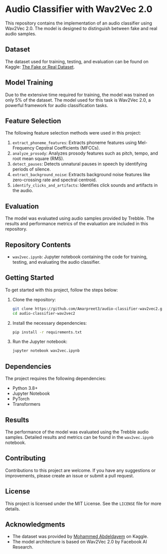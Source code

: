 # Audio Classifier with Wav2Vec 2.0

This repository contains the implementation of an audio classifier using Wav2Vec 2.0. The model is designed to distinguish between fake and real audio samples.

## Dataset

The dataset used for training, testing, and evaluation can be found on Kaggle: [The Fake or Real Dataset](https://www.kaggle.com/datasets/mohammedabdeldayem/the-fake-or-real-dataset).

## Model Training

Due to the extensive time required for training, the model was trained on only 5% of the dataset. The model used for this task is Wav2Vec 2.0, a powerful framework for audio classification tasks.
## Feature Selection

The following feature selection methods were used in this project:

1. `extract_phoneme_features`: Extracts phoneme features using Mel-Frequency Cepstral Coefficients (MFCCs).
2. `analyze_prosody`: Analyzes prosody features such as pitch, tempo, and root mean square (RMS).
3. `detect_pauses`: Detects unnatural pauses in speech by identifying periods of silence.
4. `extract_background_noise`: Extracts background noise features like zero-crossing rate and spectral centroid.
5. `identify_clicks_and_artifacts`: Identifies click sounds and artifacts in the audio.
   
## Evaluation

The model was evaluated using audio samples provided by Trebble. The results and performance metrics of the evaluation are included in this repository.

## Repository Contents

- `wav2vec.ipynb`: Jupyter notebook containing the code for training, testing, and evaluating the audio classifier.

## Getting Started

To get started with this project, follow the steps below:

1. Clone the repository:
    ```bash
    git clone https://github.com/Amarpreet3/audio-classifier-wav2vec2.git
    cd audio-classifier-wav2vec2
    ```

2. Install the necessary dependencies:
    ```bash
    pip install -r requirements.txt
    ```

3. Run the Jupyter notebook:
    ```bash
    jupyter notebook wav2vec.ipynb
    ```

## Dependencies

The project requires the following dependencies:

- Python 3.8+
- Jupyter Notebook
- PyTorch
- Transformers

## Results

The performance of the model was evaluated using the Trebble audio samples. Detailed results and metrics can be found in the `wav2vec.ipynb` notebook.

## Contributing

Contributions to this project are welcome. If you have any suggestions or improvements, please create an issue or submit a pull request.

## License

This project is licensed under the MIT License. See the `LICENSE` file for more details.

## Acknowledgments

- The dataset was provided by [Mohammed Abdeldayem](https://www.kaggle.com/mohammedabdeldayem) on Kaggle.
- The model architecture is based on Wav2Vec 2.0 by Facebook AI Research.


